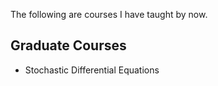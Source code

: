 The following are courses I have taught by now.

## Graduate Courses

* Stochastic Differential Equations